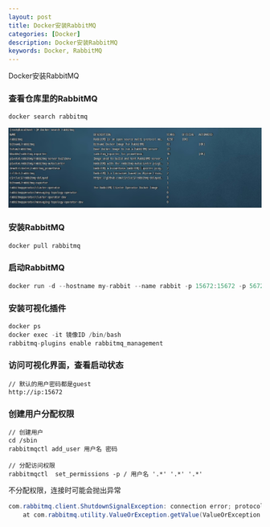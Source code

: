 ```yaml
---
layout: post
title: Docker安装RabbitMQ
categories: [Docker]
description: Docker安装RabbitMQ
keywords: Docker, RabbitMQ
---
```


Docker安装RabbitMQ

### 查看仓库里的RabbitMQ
```java
docker search rabbitmq
```
![](/images/posts/docker/docker-rabbitmq-search.jpg)

### 安装RabbitMQ
```java
docker pull rabbitmq
```

### 启动RabbitMQ
```java
docker run -d --hostname my-rabbit --name rabbit -p 15672:15672 -p 5672:5672 rabbitmq
```

### 安装可视化插件
```java
docker ps 
docker exec -it 镜像ID /bin/bash
rabbitmq-plugins enable rabbitmq_management
```

### 访问可视化界面，查看启动状态
```
// 默认的用户密码都是guest
http://ip:15672
```

### 创建用户分配权限
```
// 创建用户
cd /sbin
rabbitmqctl add_user 用户名 密码

// 分配访问权限
rabbitmqctl  set_permissions -p / 用户名 '.*' '.*' '.*'
```
不分配权限，连接时可能会抛出异常
```java
com.rabbitmq.client.ShutdownSignalException: connection error; protocol method: #method<connection.close>(reply-code=530, reply-text=NOT_ALLOWED - access to vhost '/' refused for user 'root', class-id=10, method-id=40)
	at com.rabbitmq.utility.ValueOrException.getValue(ValueOrException.java:66) ~[amqp-client-5.13.1.jar:5.13.1]
```